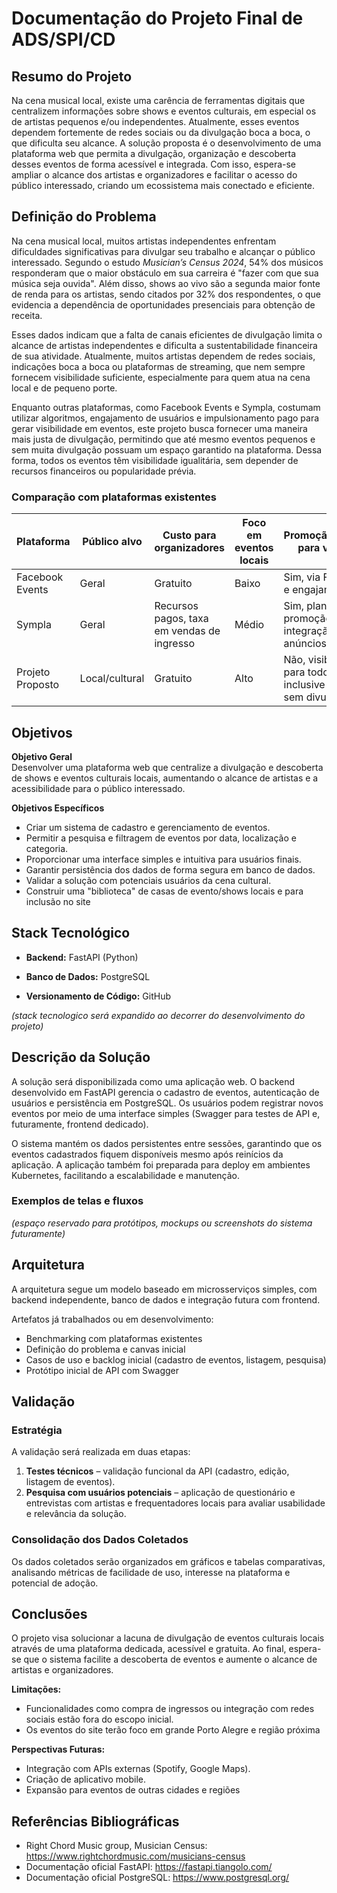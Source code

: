 
# Documentação do Projeto Final de ADS/SPI/CD

## Resumo do Projeto

Na cena musical local, existe uma carência de ferramentas digitais que centralizem informações sobre shows e eventos culturais, em especial os de artistas pequenos e/ou independentes. Atualmente, esses eventos dependem fortemente de redes sociais ou da divulgação boca a boca, o que dificulta seu alcance. A solução proposta é o desenvolvimento de uma plataforma web que permita a divulgação, organização e descoberta desses eventos de forma acessível e integrada. Com isso, espera-se ampliar o alcance dos artistas e organizadores e facilitar o acesso do público interessado, criando um ecossistema mais conectado e eficiente.


## Definição do Problema

Na cena musical local, muitos artistas independentes enfrentam dificuldades significativas para divulgar seu trabalho e alcançar o público interessado. Segundo o estudo *Musician’s Census 2024*, 54% dos músicos responderam que o maior obstáculo em sua carreira é "fazer com que sua música seja ouvida". Além disso, shows ao vivo são a segunda maior fonte de renda para os artistas, sendo citados por 32% dos respondentes, o que evidencia a dependência de oportunidades presenciais para obtenção de receita.  

Esses dados indicam que a falta de canais eficientes de divulgação limita o alcance de artistas independentes e dificulta a sustentabilidade financeira de sua atividade. Atualmente, muitos artistas dependem de redes sociais, indicações boca a boca ou plataformas de streaming, que nem sempre fornecem visibilidade suficiente, especialmente para quem atua na cena local e de pequeno porte.  

Enquanto outras plataformas, como Facebook Events e Sympla, costumam utilizar algoritmos, engajamento de usuários e impulsionamento pago para gerar visibilidade em eventos, este projeto busca fornecer uma maneira mais justa de divulgação, permitindo que até mesmo eventos pequenos e sem muita divulgação possuam um espaço garantido na plataforma. Dessa forma, todos os eventos têm visibilidade igualitária, sem depender de recursos financeiros ou popularidade prévia.  

### Comparação com plataformas existentes

| Plataforma       | Público alvo    | Custo para organizadores | Foco em eventos locais | Promoção/Pagamento para visibilidade |
|------------------|----------------|-------------------------|-----------------------|-------------------------------------|
| Facebook Events  | Geral          | Gratuito                | Baixo                 | Sim, via Facebook Ads e engajamento |
| Sympla           | Geral          | Recursos pagos, taxa em vendas de ingresso| Médio                 | Sim, planos de promoção e integração com anúncios externos |
| Projeto Proposto | Local/cultural | Gratuito                | Alto                  | Não, visibilidade igual para todos os eventos, inclusive pequenos e sem divulgação |




## Objetivos

**Objetivo Geral**  
Desenvolver uma plataforma web que centralize a divulgação e descoberta de shows e eventos culturais locais, aumentando o alcance de artistas e a acessibilidade para o público interessado.

**Objetivos Específicos**
- Criar um sistema de cadastro e gerenciamento de eventos.  
- Permitir a pesquisa e filtragem de eventos por data, localização e categoria.  
- Proporcionar uma interface simples e intuitiva para usuários finais.  
- Garantir persistência dos dados de forma segura em banco de dados.  
- Validar a solução com potenciais usuários da cena cultural.  
- Construir uma "biblioteca" de casas de evento/shows locais e para inclusão no site

## Stack Tecnológico

- **Backend:** FastAPI (Python)  
- **Banco de Dados:** PostgreSQL  


- **Versionamento de Código:** GitHub  


*(stack tecnologico será expandido ao decorrer do desenvolvimento do projeto)*

## Descrição da Solução

A solução será disponibilizada como uma aplicação web. O backend desenvolvido em FastAPI gerencia o cadastro de eventos, autenticação de usuários e persistência em PostgreSQL. Os usuários podem registrar novos eventos por meio de uma interface simples (Swagger para testes de API e, futuramente, frontend dedicado).  

O sistema mantém os dados persistentes entre sessões, garantindo que os eventos cadastrados fiquem disponíveis mesmo após reinícios da aplicação. A aplicação também foi preparada para deploy em ambientes Kubernetes, facilitando a escalabilidade e manutenção.  

### Exemplos de telas e fluxos
*(espaço reservado para protótipos, mockups ou screenshots do sistema futuramente)*  

## Arquitetura

A arquitetura segue um modelo baseado em microsserviços simples, com backend independente, banco de dados e integração futura com frontend.  

Artefatos já trabalhados ou em desenvolvimento:
- Benchmarking com plataformas existentes  
- Definição do problema e canvas inicial  
- Casos de uso e backlog inicial (cadastro de eventos, listagem, pesquisa)  
- Protótipo inicial de API com Swagger  

  

## Validação

### Estratégia
A validação será realizada em duas etapas:
1. **Testes técnicos** – validação funcional da API (cadastro, edição, listagem de eventos).  
2. **Pesquisa com usuários potenciais** – aplicação de questionário e entrevistas com artistas e frequentadores locais para avaliar usabilidade e relevância da solução.  

### Consolidação dos Dados Coletados
Os dados coletados serão organizados em gráficos e tabelas comparativas, analisando métricas de facilidade de uso, interesse na plataforma e potencial de adoção.  

## Conclusões

O projeto visa solucionar a lacuna de divulgação de eventos culturais locais através de uma plataforma dedicada, acessível e gratuita. Ao final, espera-se que o sistema facilite a descoberta de eventos e aumente o alcance de artistas e organizadores.  

**Limitações:**  
- Funcionalidades como compra de ingressos ou integração com redes sociais estão fora do escopo inicial.  
- Os eventos do site terão foco em grande Porto Alegre e região próxima

**Perspectivas Futuras:**  
- Integração com APIs externas (Spotify, Google Maps).  
- Criação de aplicativo mobile.  
- Expansão para eventos de outras cidades e regiões

## Referências Bibliográficas

- Right Chord Music group, Musician Census: https://www.rightchordmusic.com/musicians-census
- Documentação oficial FastAPI: https://fastapi.tiangolo.com/  
- Documentação oficial PostgreSQL: https://www.postgresql.org/  
